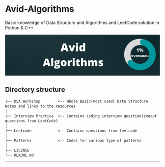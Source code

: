 # Avid-Algorithms
Basic knowledge of Data Structure and Algorithms and LeetCode solution in Python &amp; C++.

<p>
     <img src='logo.png'>
</p>

Directory structure
------------
     
    ├── DSA Workshop        <-- Whole Basic(most used) Data Structure Notes and links to the resources
    │
    ├── Interview Practice  <-- Contains coding interview question(execpt questions from LeetCode)
    │
    ├── Leetcode            <-- Contains questions from leetcode
    │
    ├── Patterns            <-- Codes for various type of patterns
    │
    ├── LICENSE
    └── README.md   
--------
